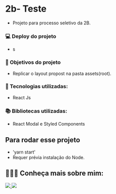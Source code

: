 # 2b- Teste 
* Projeto para processo seletivo da 2B.

### 💻 Deploy do projeto
* s

### 🎯 Objetivos  do projeto 

* Replicar o layout propost na pasta assets(root).


### 🚀 Tecnologias utilizadas: 
* React Js

### 📚 Bibliotecas utilizadas: 
* React Modal e Styled Components


## Para rodar esse projeto
* 'yarn start'
* Requer prévia instalação do Node.



## 👨🏻‍💻 Conheça mais sobre mim:

<a href="https://www.linkedin.com/in/j%C3%BAlio-macedo-6ab034180/" alt="linkedin" target="_blank">

<img src="https://img.shields.io/badge/LinkedIn-%230077B5.svg?&style=flat-square&logo=linkedin&logoColor=white">

</a>

<a href="https://wa.me/5514997551925" alt="WhatsApp" target="_blank">

<img src="https://img.shields.io/badge/-WhatsApp-25d366?style=flat-square&labelColor=25d366&logo=whatsapp&logoColor=white&link=https://wa.me/<SEUNUMERO>"/>

</a>


